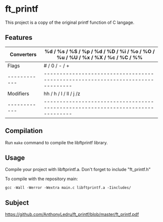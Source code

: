 # ft_printf
This project is a copy of the original printf function of C langage.

## Features


 Converters  |  %d / %s / %S / %p / %d / %D / %i / %o / %O / %u / %U / %x / %X / %c / %C / %%
------------ | -------------------------------------------------------------------------------
 Flags       |  # / 0 / - / +
------------ | -------------------------------------------------------------------------------
 Modifiers   |  hh / h / l / ll / j /z
------------ | -------------------------------------------------------------------------------

 
## Compilation

Run `make` command to compile the libftprintf library.

## Usage

Compile your project with libftprintf.a.
Don't forget to include "ft_printf.h"

To compile with the repository main:
```
gcc -Wall -Werror -Wextra main.c libftprintf.a -Iincludes/
```

## Subject 
 
https://github.com/AnthonyLedru/ft_printf/blob/master/ft_printf.pdf
